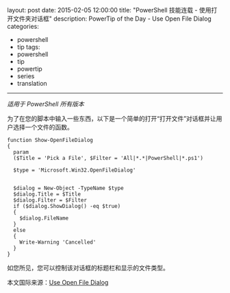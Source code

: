 ﻿layout: post
date: 2015-02-05 12:00:00
title: "PowerShell 技能连载 - 使用打开文件夹对话框"
description: PowerTip of the Day - Use Open File Dialog
categories:
- powershell
- tip
tags:
- powershell
- tip
- powertip
- series
- translation
---
_适用于 PowerShell 所有版本_

为了在您的脚本中输入一些东西，以下是一个简单的打开“打开文件”对话框并让用户选择一个文件的函数。

    function Show-OpenFileDialog
    {
      param
      ($Title = 'Pick a File', $Filter = 'All|*.*|PowerShell|*.ps1')
      
      $type = 'Microsoft.Win32.OpenFileDialog'
      
      
      $dialog = New-Object -TypeName $type 
      $dialog.Title = $Title
      $dialog.Filter = $Filter
      if ($dialog.ShowDialog() -eq $true)
      {
        $dialog.FileName
      }
      else
      {
        Write-Warning 'Cancelled'
      }
    }

如您所见，您可以控制该对话框的标题栏和显示的文件类型。

<!--more-->
本文国际来源：[Use Open File Dialog](http://community.idera.com/powershell/powertips/b/tips/posts/use-open-file-dialog)
